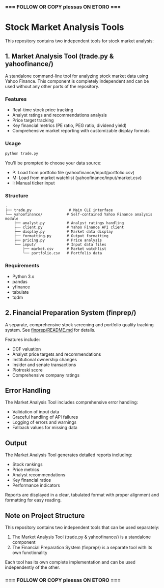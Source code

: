 ### === FOLLOW OR COPY plessas ON ETORO ===

# Stock Market Analysis Tools

This repository contains two independent tools for stock market analysis:

## 1. Market Analysis Tool (trade.py & yahoofinance/)

A standalone command-line tool for analyzing stock market data using Yahoo Finance. This component is completely independent and can be used without any other parts of the repository.

### Features
- Real-time stock price tracking
- Analyst ratings and recommendations analysis
- Price target tracking
- Key financial metrics (PE ratio, PEG ratio, dividend yield)
- Comprehensive market reporting with customizable display formats

### Usage
```bash
python trade.py
```

You'll be prompted to choose your data source:
- P: Load from portfolio file (yahoofinance/input/portfolio.csv)
- M: Load from market watchlist (yahoofinance/input/market.csv)
- I: Manual ticker input

### Structure
```
.
├── trade.py                 # Main CLI interface
└── yahoofinance/           # Self-contained Yahoo Finance analysis module
    ├── analyst.py          # Analyst ratings handling
    ├── client.py           # Yahoo Finance API client
    ├── display.py          # Market data display
    ├── formatting.py       # Output formatting
    ├── pricing.py          # Price analysis
    └── input/              # Input data files
        ├── market.csv      # Market watchlist
        └── portfolio.csv   # Portfolio data
```

### Requirements
- Python 3.x
- pandas
- yfinance
- tabulate
- tqdm

## 2. Financial Preparation System (finprep/)

A separate, comprehensive stock screening and portfolio quality tracking system. See [finprep/README.md](finprep/README.md) for details.

Features include:
- DCF valuation
- Analyst price targets and recommendations
- Institutional ownership changes
- Insider and senate transactions
- Piotroski score
- Comprehensive company ratings

## Error Handling

The Market Analysis Tool includes comprehensive error handling:
- Validation of input data
- Graceful handling of API failures
- Logging of errors and warnings
- Fallback values for missing data

## Output

The Market Analysis Tool generates detailed reports including:
- Stock rankings
- Price metrics
- Analyst recommendations
- Key financial ratios
- Performance indicators

Reports are displayed in a clear, tabulated format with proper alignment and formatting for easy reading.

## Note on Project Structure

This repository contains two independent tools that can be used separately:
1. The Market Analysis Tool (trade.py & yahoofinance/) is a standalone component
2. The Financial Preparation System (finprep/) is a separate tool with its own functionality

Each tool has its own complete implementation and can be used independently of the other.

### === FOLLOW OR COPY plessas ON ETORO ===
